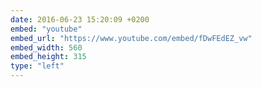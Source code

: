 ```yaml
---
date: 2016-06-23 15:20:09 +0200
embed: "youtube"
embed_url: "https://www.youtube.com/embed/fDwFEdEZ_vw"
embed_width: 560
embed_height: 315
type: "left"
---
```

<!-- <iframe width="560" height="315" src="https://www.youtube.com/embed/fDwFEdEZ_vw" frameborder="0" allowfullscreen></iframe>
 -->